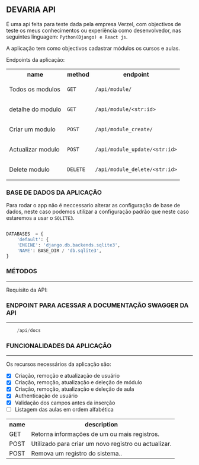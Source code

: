 ## DEVARIA API

É uma api feita para teste dada pela empresa Verzel, com objectivos de teste os meus conhecimentos ou experiência como desenvolvedor, nas seguintes linguagem: `Python(Django) e React js`.

A aplicação tem como objectivos cadastrar módulos os cursos e aulas.

Endpoints da aplicação:

<table>
<tr>
    <th>name</th>
    <th>method</th>
    <th>endpoint</th>
</tr>
<tr>

<td>Todos os modulos</td>
<td>

`GET`

</td>

<td>

`/api/module/`

</td>

</tr>

<td>detalhe do modulo</td>
<td>

`GET`

</td>

<td>

`/api/module/<str:id>`

</td>

</tr>

<td>Criar um modulo</td>
<td>

`POST`

</td>

<td>

`/api/module_create/`

</td>

</tr>

<td>Actualizar modulo</td>
<td>

`POST`

</td>

<td>

`/api/module_update/<str:id>`

</td>

</tr>

<td>Delete modulo</td>
<td>

`DELETE`

</td>

<td>

`/api/module_delete/<str:id>`

</td>

</tr>

</table>


### BASE DE DADOS DA APLICAÇÃO

Para rodar o app não é neccessario alterar as configuração de base de dados, neste caso podemos utilizar a configuração padrão que neste caso estaremos a usar o `SQLITE3`.

```py

DATABASES  = {
    'default': { 
    'ENGINE': 'django.db.backends.sqlite3', 
    'NAME': BASE_DIR / 'db.sqlite3', 
} 

```


### MÉTODOS
<hr />
Requisito da API:

<table>
<tr>
    <th>name</th>
    <th>description</th>
</tr>
<tr>
<td>GET</td>
<td>Retorna informações de um ou mais registros.</td>
</tr>

<tr>
<td>POST</td>
<td>Utilizado para criar um novo registro ou actualizar.</td>
</tr>

<tr>
<td>POST</td>
<td>Remova um registro do sistema..</td>
</tr

</table>

### ENDPOINT PARA ACESSAR A DOCUMENTAÇÃO SWAGGER DA API
<hr />

```py
    /api/docs
```

### FUNCIONALIDADES DA APLICAÇÃO
<hr />
Os recursos necessários da aplicação são:

- [x] Criação, remoção e atualização de usuário
- [x] Criação, remoção, atualização e deleção de módulo
- [x] Criação, remoção, atualização e deleção de aula
- [x] Authenticação de usuário
- [x] Validação dos campos antes da inserção
- [ ] Listagem das aulas em ordem alfabética